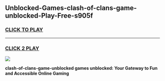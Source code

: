 
## Unblocked-Games-clash-of-clans-game-unblocked-Play-Free-s905f
<h3>
<a href="https://premium76.site?title=clash-of-clans-game-unblocked&ref=15A">CLICK TO PLAY</a></h3>
<hr>

<h3>
<a href="https://premium76.site?title=clash-of-clans-game-unblocked&ref=15A">CLICK 2 PLAY</a>
  
</h3>

<a href="https://premium76.site?title=clash-of-clans-game-unblocked&ref=15A"><img src="https://clearcache.store/games.png"></a>


**clash-of-clans-game-unblocked games unblocked: Your Gateway to Fun and Accessible Online Gaming**
